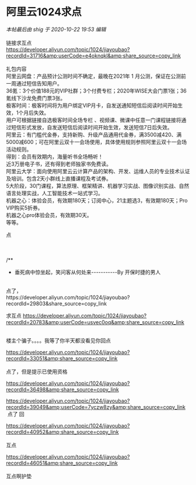 # 阿里云1024求点


<i class="pstatus"> 本帖最后由 shig 于 2020-10-22 19:53 编辑 </i><br />
<br />
链接求互点<br />
https://developer.aliyun.com/topic/1024/jiayoubao?recordId=31716&amp;userCode=e4oknqkl&amp;share_source=copy_link<br />
<br />
礼包内容<br />
阿里云网盘：产品预计公测时间不确定，最晚在2021年 1 月公测，保证在公测前一周通过短信告知用户。<br />
36氪：3个价值188元的VIP社群；3个付费专栏；2020年WISE大会门票1张；36氪线下沙龙免费门票3张。<br />
极客时间：极客时间将为用户绑定VIP月卡，自发送通知短信后阅读时间开始生效，1个月后失效。<br />
用户可根据链接自选极客时间全场专栏 、视频课、微课中任意一门课程链接将通过短信形式发放，自发送短信后阅读时间开始生效，发送短信7日后失效。<br />
阿里云：有门槛代金券，支持新购、升级产品通用代金券，满3500减420、满5000减600；可在阿里云双十一会场使用，具体使用规则参照阿里云双十一会场活动规则。<br />
得到：会员有效期内，海量听书全场畅听！<br />
近3万册电子书，还有得到老师独家书免费读。<br />
阿里云大学：面向使用阿里云云计算产品的架构、开发、运维人员的专业技术认证及培训。包含2天小群线上直播课程及考试券。<br />
5大阶段，30门课程，算法原理、框架精讲、机器学习实战、图像识别实战、自然语言处理实战，人工智能技术一站式学习。<br />
机器之心：体验会员，有效期180天；订阅中心，21主题选3，有效期180天；Pro VIP购买5折券。<br />
机器之心pro体验会员，有效期30天。<br />
等等。

点<br />
<br />
<br />
<br />
/**<br />
 * 垂死病中惊坐起，笑问客从何处来-----------By 开保时捷的男人

<br />
点了，<br />
https://developer.aliyun.com/topic/1024/jiayoubao?recordId=29803&amp;share_source=copy_link

求互点 https://developer.aliyun.com/topic/1024/jiayoubao?recordId=20783&amp;userCode=usvec0oq&amp;share_source=copy_link

<img id="aimg_t6Y3w" onclick="zoom(this, this.src, 0, 0, 0)" class="zoom" src="https://i.loli.net/2020/10/22/CQekH5ozSPKqM6x.png" onmouseover="img_onmouseoverfunc(this)" onload="thumbImg(this)" border="0" alt="" /><br />
<br />
楼主个骗子。。。。我等了你半天都没看见你回点

https://developer.aliyun.com/topic/1024/jiayoubao?recordId=33051&amp;share_source=copy_link<br />
<br />
点了，但是提示已使用资格

https://developer.aliyun.com/topic/1024/jiayoubao?recordId=36498&amp;share_source=copy_link

https://developer.aliyun.com/topic/1024/jiayoubao?recordId=39049&amp;userCode=7yczw8zy&amp;share_source=copy_link&nbsp; &nbsp;点了 回

https://developer.aliyun.com/topic/1024/jiayoubao?recordId=40952&amp;share_source=copy_link<br />
<br />
互点

https://developer.aliyun.com/topic/1024/jiayoubao?recordId=46051&amp;share_source=copy_link<br />
<br />
互点啊护垫

